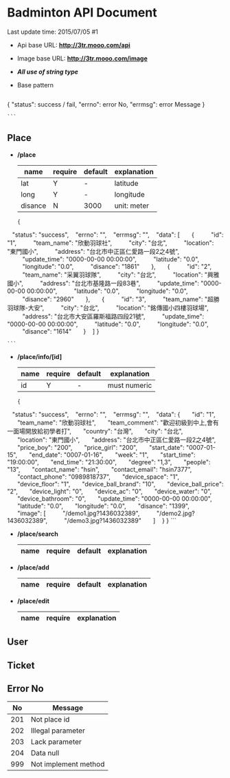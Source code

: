 Badminton API Document
===

Last update time: 2015/07/05 #1

* Api base URL: **http://3tr.mooo.com/api**
* Image base URL: **http://3tr.mooo.com/image**
* ***All use of string type***
* Base pattern

	```json
{
   "status": success / fail,
   "errno": error No,
   "errmsg": error Message
}

	```

## Place

* **/place**

	| name | require | default | explanation |
	|------|------|-----|----|
	|lat|Y|-|latitude|
	|long|Y|-|longitude|
	|disance|N|3000|unit: meter
	
	```
	{
   "status": "success",
   "errno": "",
   "errmsg": "",
   "data": [
      {
         "id": "1",
         "team_name": "欣動羽球社",
         "city": "台北",
         "location": "東門國小",
         "address": "台北市中正區仁愛路一段2之4號",
         "update_time": "0000-00-00 00:00:00",
         "latitude": "0.0",
         "longitude": "0.0",
         "disance": "1861"
      },
      {
         "id": "2",
         "team_name": "采翼羽球隊",
         "city": "台北",
         "location": "興雅國小",
         "address": "台北市基隆路一段83巷",
         "update_time": "0000-00-00 00:00:00",
         "latitude": "0.0",
         "longitude": "0.0",
         "disance": "2960"
      },
      {
         "id": "3",
         "team_name": "超勝羽球隊-大安",
         "city": "台北",
         "location": "銘傳國小四樓羽球場",
         "address": "台北市大安區羅斯福路四段21號",
         "update_time": "0000-00-00 00:00:00",
         "latitude": "0.0",
         "longitude": "0.0",
         "disance": "1614"
      }
   ]
}
	
	```

* **/place/info/[id]**

	| name | require | default | explanation |
	|------|------|-----|----|
	|id|Y|-|must numeric|
	
	```
	{
   "status": "success",
   "errno": "",
   "errmsg": "",
   "data": {
      "id": "1",
      "team_name": "欣動羽球社",
      "team_comment": "歡迎初級到中上,會有一面場開放給初學者打",
      "country": "台灣",
      "city": "台北",
      "location": "東門國小",
      "address": "台北市中正區仁愛路一段2之4號",
      "price_boy": "200",
      "price_girl": "200",
      "start_date": "0007-01-15",
      "end_date": "0007-01-16",
      "week": "1",
      "start_time": "19:00:00",
      "end_time": "21:30:00",
      "degree": "1,3",
      "people": "13",
      "contact_name": "hsin",
      "contact_email": "hsin7377",
      "contact_phone": "0989818737",
      "device_space": "1",
      "device_floor": "1",
      "device_ball_brand": "10",
      "device_ball_price": "2",
      "device_light": "0",
      "device_ac": "0",
      "device_water": "0",
      "device_bathroom": "0",
      "update_time": "0000-00-00 00:00:00",
      "latitude": "0.0",
      "longitude": "0.0",
      "disance": "1399",
      "image": [
         "/demo1.jpg?1436032389",
         "/demo2.jpg?1436032389",
         "/demo3.jpg?1436032389"
      ]
   }
}
	```
	
* **/place/search**

	| name | require | default | explanation |
	|------|------|-----|----|

* **/place/add**

	| name | require | default | explanation |
	|------|------|-----|----|

* **/place/edit**

	| name | require | explanation |
	|------|------|-----|

## User

## Ticket

## Error No

|No|Message|
|----|----|
|201|Not place id|
|202|Illegal parameter|
|203|Lack parameter|
|204|Data null|
|999|Not implement method|